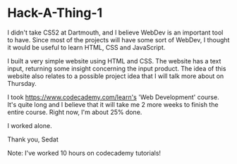 # Hack-A-Thing-1

I didn't take CS52 at Dartmouth, and I believe WebDev is an important tool to have.
Since most of the projects will have some sort of WebDev, I thought it would be useful to learn HTML, CSS and JavaScript.

I built a very simple website using HTML and CSS. The website has a text input, returning some insight concerning the input product.
The idea of this website also relates to a possible project idea that I will talk more about on Thursday.


I took https://www.codecademy.com/learn's 'Web Development' course. It's quite long and I believe that it will take me 2 more weeks to
finish the entire course. Right now, I'm about 25% done.

I worked alone.

Thank you,
Sedat

Note: I've worked 10 hours on codecademy tutorials!
